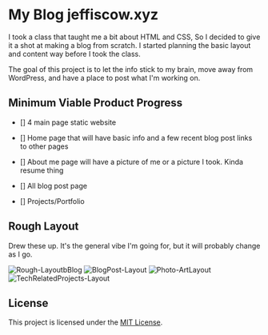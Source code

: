 # My Blog jeffiscow.xyz

I took a class that taught me a bit about HTML and CSS, So I decided to give it a shot at making a blog from scratch.
I started planning the basic layout and content way before I took the class.

The goal of this project is to let the info stick to my brain, move away from WordPress, and have a place to post what I'm working on.



## Minimum Viable Product Progress

- [] 4 main page static website 

- [] Home page that will have basic info and a few recent blog post links to other pages 

- [] About me page will have a picture of me or a picture I took. Kinda resume thing 

- [] All blog post page

- [] Projects/Portfolio  

## Rough Layout

Drew these up. It's the general vibe I'm going for, but it will probably change as I go.

![Rough-LayoutbBlog](https://github.com/user-attachments/assets/abd27ddf-6c73-4d2b-a3af-c6d7e462ae76)
![BlogPost-Layout](https://github.com/user-attachments/assets/4717e538-8814-4de6-b8fb-1115cc5608b7)
![Photo-ArtLayout](https://github.com/user-attachments/assets/91b50663-cb98-4494-be3f-0d531f211300)
![TechRelatedProjects-Layout](https://github.com/user-attachments/assets/559da949-2205-446e-be6e-d37d5d9cd264)






## License

This project is licensed under the [MIT License](LICENSE).

